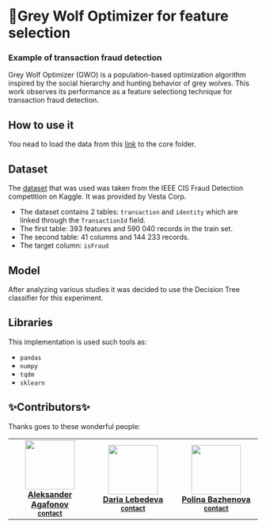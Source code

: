 # 🐺Grey Wolf Optimizer for feature selection
### Example of transaction fraud detection
Grey Wolf Optimizer (GWO) is a population-based optimization algorithm inspired by the social hierarchy and hunting behavior of grey wolves. This work observes its performance as a feature selectiong technique for transaction fraud detection.

## How to use it
You nead to load the data from this [link](https://www.kaggle.com/competitions/ieee-fraud-detection/data) to the core folder.

## Dataset
The [dataset](https://www.kaggle.com/competitions/ieee-fraud-detection/data) 
that was used was taken from the IEEE CIS Fraud Detection competition on Kaggle. It was provided by Vesta Corp.

* The dataset contains 2 tables: `transaction` and `identity` which are linked through the `TransactionId` field.
* The first table: 393 features and 590 040 records in the train set. 
* The second table: 41 columns and 144 233 records.
* The target column: `isFraud`

## Model
After analyzing various studies it was decided to use the Decision Tree classifier for this experiment.

## Libraries
This implementation is used such tools as:
* `pandas`
* `numpy `
* `tqdm `
* `sklearn`

## ✨Contributors✨
Thanks goes to these wonderful people:
<!-- ALL-CONTRIBUTORS-LIST:START - Do not remove or modify this section -->
<!-- prettier-ignore-start -->
<!-- markdownlint-disable -->
<table>
  <tr>
   <td align="center" width = "185px"><a href="https://github.com/seoful"><img src="https://avatars.githubusercontent.com/u/34482712?v=4" width="100px;" alt=""/ class="avatar"><br /> <b>Aleksander Agafonov</b></a><br /> <sub><b><a href="mailto:a.agafonov@innopolis.university" title="mail to Aleksander">contact</a></b></sub><br /></td>
   <td align="center" width = "185px"><a href="https://github.com/swansofapollo"><img src="https://avatars.githubusercontent.com/u/74914481?v=4" width="100px;" alt=""/><br /> <b>Daria Lebedeva</b></a><br /> <sub><b><a href="mailto:d.lebedeva@innopolis.university" title="mail to Daria">contact</a></b></sub><br /></td>
   <td align="center" width = "185px"><a href="https://github.com/Poleeknow"><img src="https://avatars.githubusercontent.com/u/106336793?v=4" width="100px;" alt=""/><br /> <b>Polina Bazhenova</b></a><br /> <sub><b><a href="mailto:p.bazhenova@innopolis.university" title="mail to Polina">contact</a></b></sub><br /></td>
</tr>
</table>

<!-- markdownlint-restore -->
<!-- prettier-ignore-end -->

<!-- ALL-CONTRIBUTORS-LIST:END -->
